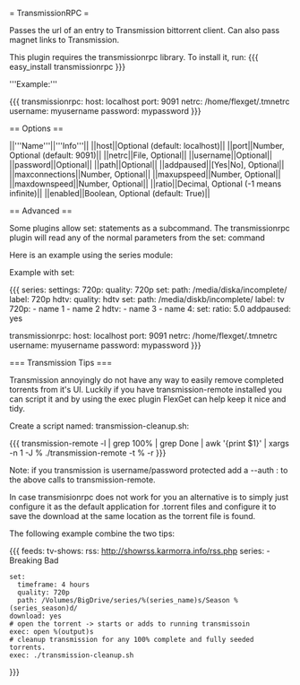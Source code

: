 = TransmissionRPC =

Passes the url of an entry to Transmission bittorrent client. Can also pass magnet links to Transmission.

This plugin requires the transmissionrpc library. To install it, run:
{{{
easy_install transmissionrpc
}}}

'''Example:'''

{{{
transmissionrpc:
  host: localhost
  port: 9091
  netrc: /home/flexget/.tmnetrc
  username: myusername
  password: mypassword
}}}

== Options ==

||'''Name'''||'''Info'''||
||host||Optional (default: localhost)||
||port||Number, Optional (default: 9091)||
||netrc||File, Optional||
||username||Optional||
||password||Optional||
||path||Optional||
||addpaused||[Yes|No], Optional||
||maxconnections||Number, Optional||
||maxupspeed||Number, Optional||
||maxdownspeed||Number, Optional||
||ratio||Decimal, Optional (-1 means infinite)||
||enabled||Boolean, Optional (default: True)||

== Advanced ==

Some plugins allow set: statements as a subcommand.
The transmissionrpc plugin will read any of the normal parameters from the set: command

Here is an example using the series module:

Example with set:

{{{
series:
  settings:
    720p:
      quality: 720p
      set:
        path: /media/diska/incomplete/
        label: 720p
    hdtv:
      quality: hdtv
      set:
        path: /media/diskb/incomplete/
        label: tv
  720p:
    - name 1
    - name 2
  hdtv:
    - name 3
    - name 4:
        set:
          ratio: 5.0
          addpaused: yes

transmissionrpc:
  host: localhost
  port: 9091
  netrc: /home/flexget/.tmnetrc
  username: myusername
  password: mypassword
}}}

=== Transmission Tips ===

Transmission annoyingly do not have any way to easily remove completed torrents from it's UI.
Luckily if you have transmission-remote installed you can script it and by using the exec plugin
FlexGet can help keep it nice and tidy.

Create a script named: transmission-cleanup.sh:

{{{
transmission-remote -l  | grep 100% | grep Done | awk '{print $1}' | xargs -n 1 -J % ./transmission-remote -t % -r
}}}

Note: if you transmission is username/password protected add a --auth <user>:<password> to the above calls to transmission-remote.

In case transmisionrpc does not work for you an alternative is to simply just configure it
as the default application for .torrent files and configure it to save the download at the 
same location as the torrent file is found.

The following example combine the two tips:

{{{
feeds:
  tv-shows:
    rss: http://showrss.karmorra.info/rss.php
    series:
      - Breaking Bad
  
    set:
      timeframe: 4 hours
      quality: 720p
      path: /Volumes/BigDrive/series/%(series_name)s/Season %(series_season)d/
    download: yes
    # open the torrent -> starts or adds to running transmissoin
    exec: open %(output)s
    # cleanup transmission for any 100% complete and fully seeded torrents.
    exec: ./transmission-cleanup.sh
}}}

